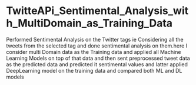 # TwitteAPi_Sentimental_Analysis_with_MultiDomain_as_Training_Data
Performed Sentimental Analysis on the Twitter tags ie Considering all the tweets from the selected tag and done sentimental analysis on them.here I consider   multi Domain data as the Training data and applied all Machine Learning                                         Models on top of that data and then sent preprocessed tweet data as the predicted data and predicted it sentimental  values and latter applied  DeepLearning model on the training data and compared both ML and DL models
